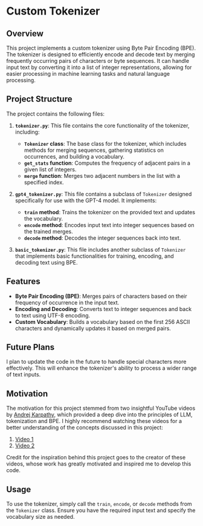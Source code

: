# Custom Tokenizer

## Overview

This project implements a custom tokenizer using Byte Pair Encoding (BPE). The tokenizer is designed to efficiently encode and decode text by merging frequently occurring pairs of characters or byte sequences. It can handle input text by converting it into a list of integer representations, allowing for easier processing in machine learning tasks and natural language processing.

## Project Structure

The project contains the following files:

1. **`tokenizer.py`**: This file contains the core functionality of the tokenizer, including:
   - **`Tokenizer` class**: The base class for the tokenizer, which includes methods for merging sequences, gathering statistics on occurrences, and building a vocabulary.
   - **`get_stats` function**: Computes the frequency of adjacent pairs in a given list of integers.
   - **`merge` function**: Merges two adjacent numbers in the list with a specified index.
   
2. **`gpt4_tokenizer.py`**: This file contains a subclass of `Tokenizer` designed specifically for use with the GPT-4 model. It implements:
   - **`train` method**: Trains the tokenizer on the provided text and updates the vocabulary.
   - **`encode` method**: Encodes input text into integer sequences based on the trained merges.
   - **`decode` method**: Decodes the integer sequences back into text.

3. **`basic_tokenizer.py`**: This file includes another subclass of `Tokenizer` that implements basic functionalities for training, encoding, and decoding text using BPE.

## Features

- **Byte Pair Encoding (BPE)**: Merges pairs of characters based on their frequency of occurrence in the input text.
- **Encoding and Decoding**: Converts text to integer sequences and back to text using UTF-8 encoding.
- **Custom Vocabulary**: Builds a vocabulary based on the first 256 ASCII characters and dynamically updates it based on merged pairs.

## Future Plans

I plan to update the code in the future to handle special characters more effectively. This will enhance the tokenizer's ability to process a wider range of text inputs.

## Motivation

The motivation for this project stemmed from two insightful YouTube videos by [Andrej Karpathy](https://www.youtube.com/@AndrejKarpathy), which provided a deep dive into the principles of LLM, tokenization and BPE. I highly recommend watching these videos for a better understanding of the concepts discussed in this project:

1. [Video 1](https://www.youtube.com/watch?v=zduSFxRajkE&t=6s)
2. [Video 2](https://www.youtube.com/watch?v=zjkBMFhNj_g&t=5s)

Credit for the inspiration behind this project goes to the creator of these videos, whose work has greatly motivated and inspired me to develop this code.

## Usage

To use the tokenizer, simply call the `train`, `encode`, or `decode` methods from the `Tokenizer` class. Ensure you have the required input text and specify the vocabulary size as needed.
